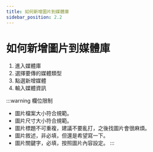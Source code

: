 ```yaml
---
title: 如何新增圖片到媒體庫
sidebar_position: 2.2
---
```


# 如何新增圖片到媒體庫

<!-- TODO 補圖片 -->

1. 進入媒體庫
2. 選擇要傳的媒體類型
3. 點選新增媒體
4. 輸入媒體資訊

:::warning 欄位限制

-   圖片檔案大小符合規範。
-   圖片尺寸大小符合規範。
-   圖片標題不可重複，建議不要亂打，之後找圖片會很麻煩。
-   圖片敘述，非必填，但還是希望寫一下。
-   圖片關鍵字，必填，按照圖片內容設定。
    :::
